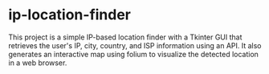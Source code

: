 # ip-location-finder
This project is a simple IP-based location finder with a Tkinter GUI that retrieves the user's IP, city, country, and ISP information using an API. It also generates an interactive map using folium to visualize the detected location in a web browser.

